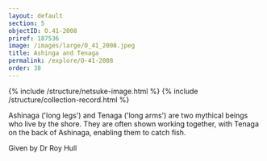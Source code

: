 ```yaml
---
layout: default
section: 5
objectID: O.41-2008
priref: 187536
image: /images/large/O_41_2008.jpeg
title: Ashinga and Tenaga
permalink: /explore/O-41-2008
order: 38
---
```

{% include /structure/netsuke-image.html %}
{% include /structure/collection-record.html %}

Ashinaga ('long legs') and Tenaga ('long arms') are two mythical beings who live by the shore. They are often shown working together, with Tenaga on the back of Ashinaga, enabling them to catch fish.

Given by Dr Roy Hull
